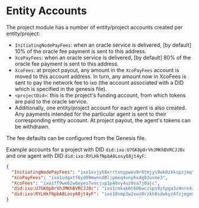 # Entity Accounts

The project module has a number of entity/project accounts created per
entity/project:

- `InitiatingNodePayFees`: when an oracle service is delivered, \[by default\] 10% of
  the oracle fee payment is sent to this address.
- `XcoPayFees`: when an oracle service is delivered, \[by default\] 80% of the
  oracle fee payment is sent to this address.
- `XcoFees`: at project payout, any amount in the `XcoPayFees` account is moved to this
  account address. In turn, any amount now in XcoFees is sent to pay the network fee to ixo (the account associated with a DID which is
  specified in the genesis file).
- `<projectDid>`: this is the project's funding account, from which tokens
  are paid to the oracle service.
- Additionally, one entity/project account for each agent is also created. Any
  payments intended for the particular agent is sent to their corresponding
  entity account. At project payout, the agent's tokens can be withdrawn.

The fee defaults can be configured from the Genesis file.

Example accounts for a project with DID `did:ixo:U7GK8p8rVhJMKhBVRCJJ8c` and one
agent with DID `did:ixo:RYLHkfNpbA8Losy68jt4yF`:

```json
{
  "InitiatingNodePayFees": "ixo1xvjy68xrrtxnypwev9r8tmjys9wk0zkkspzjmq",
  "XcoPayFees": "ixo1udgxtf6yd09mwnnd0ljpmeq4vnyhxdg03uvne3",
  "XcoFees": "ixo1ff9we62w6eyes7wscjup3p40vy4uz0sa7j0ajc",
  "did:ixo:U7GK8p8rVhJMKhBVRCJJ8c": "ixo1rmkak6t606wczsps9ytpga3z4nre4z3nwc04p8",
  "did:ixo:RYLHkfNpbA8Losy68jt4yF": "ixo18nmp3w2xwz0rzkh8sdwkyz4fzjegemtx9vw3ky"
}
```
